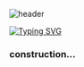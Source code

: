 ![header](https://capsule-render.vercel.app/api?type=waving&height=120&color=4e26be)

[![Typing SVG](https://readme-typing-svg.demolab.com?font=Fira+Code&weight=600&pause=1000&color=4E26BE&width=435&lines=Bem+Vindo+%3A;Me+Chamo+Joao+Vitor)](https://git.io/typing-svg)


<h3>construction...</h3>
